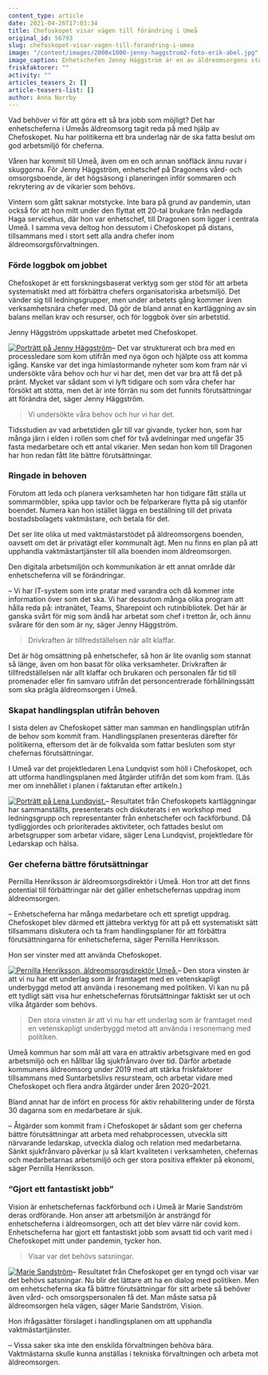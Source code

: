 ```yaml
---
content_type: article
date: 2021-04-26T17:03:34
title: Chefoskopet visar vägen till förändring i Umeå
original_id: 56793
slug: chefoskopet-visar-vagen-till-forandring-i-umea
image: "/content/images/2000x1000-jenny-haggstrom2-foto-erik-abel.jpg"
image_caption: Enhetschefen Jenny Häggström är en av äldreomsorgens stöttepelare i Umeå. Nu får hon och de andra enhetscheferna en bättre arbetsmiljö. Förändringen sker med stöd av Chefoskopet.
friskfaktorer: ""
activity: ""
articles_teasers_2: []
article-teasers-list: []
author: Anna Norrby
---
```


Vad behöver vi för att göra ett så bra jobb som möjligt? Det har enhetscheferna i Umeås äldreomsorg tagit reda på med hjälp av Chefoskopet. Nu har politikerna ett bra underlag när de ska fatta beslut om god arbetsmiljö för cheferna.

Våren har kommit till Umeå, även om en och annan snöfläck ännu ruvar i skuggorna. För Jenny Häggström, enhetschef på Dragonens vård- och omsorgsboende, är det högsäsong i planeringen inför sommaren och rekrytering av de vikarier som behövs.

Vintern som gått saknar motstycke. Inte bara på grund av pandemin, utan också för att hon mitt under den flyttat ett 20-tal brukare från nedlagda Haga servicehus, där hon var enhetschef, till Dragonen som ligger i centrala Umeå. I samma veva deltog hon dessutom i Chefoskopet på distans, tillsammans med i stort sett alla andra chefer inom äldreomsorgsförvaltningen.

### Förde loggbok om jobbet

Chefoskopet är ett forskningsbaserat verktyg som ger stöd för att arbeta systematiskt med att förbättra chefers organisatoriska arbetsmiljö. Det vänder sig till ledningsgrupper, men under arbetets gång kommer även verksamhetsnära chefer med. Då gör de bland annat en kartläggning av sin balans mellan krav och resurser, och för loggbok över sin arbetstid.

Jenny Häggström uppskattade arbetet med Chefoskopet.

[![Porträtt på Jenny Häggström](https://www.suntarbetsliv.se/wp-content/uploads/2021/04/200x220-jenny-haggstrom3-foto-erik-abel.jpg)](https://www.suntarbetsliv.se/wp-content/uploads/2021/04/200x220-jenny-haggstrom3-foto-erik-abel.jpg)– Det var strukturerat och bra med en processledare som kom utifrån med nya ögon och hjälpte oss att komma igång. Kanske var det inga himlastormande nyheter som kom fram när vi undersökte våra behov och hur vi har det, men det var bra att få det på pränt. Mycket var sådant som vi lyft tidigare och som våra chefer har försökt att stötta, men det är inte förrän nu som det funnits förutsättningar att förändra det, säger Jenny Häggström.

> Vi undersökte våra behov och hur vi har det.

Tidsstudien av vad arbetstiden går till var givande, tycker hon, som har många järn i elden i rollen som chef för två avdelningar med ungefär 35 fasta medarbetare och ett antal vikarier. Men sedan hon kom till Dragonen har hon redan fått lite bättre förutsättningar.

### Ringade in behoven

Förutom att leda och planera verksamheten har hon tidigare fått ställa ut sommarmöbler, spika upp tavlor och be felparkerare flytta på sig utanför boendet. Numera kan hon istället lägga en beställning till det privata bostadsbolagets vaktmästare, och betala för det.

Det ser lite olika ut med vaktmästarstödet på äldreomsorgens boenden, oavsett om det är privatägt eller kommunalt ägt. Men nu finns en plan på att upphandla vaktmästartjänster till alla boenden inom äldreomsorgen.

Den digitala arbetsmiljön och kommunikation är ett annat område där enhetscheferna vill se förändringar.

– Vi har IT-system som inte pratar med varandra och då kommer inte information över som det ska. Vi har dessutom många olika program att hålla reda på: intranätet, Teams, Sharepoint och rutinbibliotek. Det här är ganska svårt för mig som ändå har arbetat som chef i tretton år, och ännu svårare för den som är ny, säger Jenny Häggström.

> Drivkraften är tillfredställelsen när allt klaffar.

Det är hög omsättning på enhetschefer, så hon är lite ovanlig som stannat så länge, även om hon basat för olika verksamheter. Drivkraften är tillfredställelsen när allt klaffar och brukaren och personalen får tid till promenader eller fin samvaro utifrån det personcentrerade förhållningssätt som ska prägla äldreomsorgen i Umeå.

### Skapat handlingsplan utifrån behoven

I sista delen av Chefoskopet sätter man samman en handlingsplan utifrån de behov som kommit fram. Handlingsplanen presenteras därefter för politikerna, eftersom det är de folkvalda som fattar besluten som styr chefernas förutsättningar.

I Umeå var det projektledaren Lena Lundqvist som höll i Chefoskopet, och att utforma handlingsplanen med åtgärder utifrån det som kom fram. (Läs mer om innehållet i planen i faktarutan efter artikeln.)

[![Porträtt på Lena Lundqvist.](https://www.suntarbetsliv.se/wp-content/uploads/2021/02/200x220-lena-lundqvist-umea.jpg)](https://www.suntarbetsliv.se/wp-content/uploads/2021/02/200x220-lena-lundqvist-umea.jpg)– Resultatet från Chefoskopets kartläggningar har sammanställts, presenterats och diskuterats i en workshop med ledningsgrupp och representanter från enhetschefer och fackförbund. Då tydliggjordes och prioriterades aktiviteter, och fattades beslut om arbetsgrupper som arbetar vidare, säger Lena Lundqvist, projektledare för Ledarskap och hälsa.

### Ger cheferna bättre förutsättningar

Pernilla Henriksson är äldreomsorgsdirektör i Umeå. Hon tror att det finns potential till förbättringar när det gäller enhetschefernas uppdrag inom äldreomsorgen.

– Enhetscheferna har många medarbetare och ett spretigt uppdrag. Chefoskopet blev därmed ett jättebra verktyg för att på ett systematiskt sätt tillsammans diskutera och ta fram handlingsplaner för att förbättra förutsättningarna för enhetscheferna, säger Pernilla Henriksson.

Hon ser vinster med att använda Chefoskopet.

[![Pernilla Henriksson, äldreomsorgsdirektör Umeå.](https://www.suntarbetsliv.se/wp-content/uploads/2019/04/200x220-pernilla-henriksson.jpg)](https://www.suntarbetsliv.se/wp-content/uploads/2019/04/200x220-pernilla-henriksson.jpg)– Den stora vinsten är att vi nu har ett underlag som är framtaget med en vetenskapligt underbyggd metod att använda i resonemang med politiken. Vi kan nu på ett tydligt sätt visa hur enhetschefernas förutsättningar faktiskt ser ut och vilka åtgärder som behövs.

> Den stora vinsten är att vi nu har ett underlag som är framtaget med en vetenskapligt underbyggd metod att använda i resonemang med politiken.

Umeå kommun har som mål att vara en attraktiv arbetsgivare med en god arbetsmiljö och en hållbar låg sjukfrånvaro över tid. Därför arbetade kommunens äldreomsorg under 2019 med att stärka friskfaktorer tillsammans med Suntarbetslivs resursteam, och arbetar vidare med Chefoskopet och flera andra åtgärder under åren 2020–2021.

Bland annat har de infört en process för aktiv rehabilitering under de första 30 dagarna som en medarbetare är sjuk.

– Åtgärder som kommit fram i Chefoskopet är sådant som ger cheferna bättre förutsättningar att arbeta med rehabprocessen, utveckla sitt närvarande ledarskap, utveckla dialog och relation med medarbetarna. Sänkt sjukfrånvaro påverkar ju så klart kvaliteten i verksamheten, chefernas och medarbetarnas arbetsmiljö och ger stora positiva effekter på ekonomi, säger Pernilla Henriksson.

### “Gjort ett fantastiskt jobb”

Vision är enhetschefernas fackförbund och i Umeå är Marie Sandström deras ordförande. Hon anser att arbetsmiljön är ansträngd för enhetscheferna i äldreomsorgen, och att det blev värre när covid kom. Enhetscheferna har gjort ett fantastiskt jobb som avsatt tid och varit med i Chefoskopet mitt under pandemin, tycker hon.

> Visar var det behövs satsningar.

[![Marie Sandström](https://www.suntarbetsliv.se/wp-content/uploads/2021/04/200x220-marie-sandstrom-vision.jpg)](https://www.suntarbetsliv.se/wp-content/uploads/2021/04/200x220-marie-sandstrom-vision.jpg)– Resultatet från Chefoskopet ger en tyngd och visar var det behövs satsningar. Nu blir det lättare att ha en dialog med politiken. Men om enhetscheferna ska få bättre förutsättningar för sitt arbete så behöver även vård- och omsorgspersonalen få det. Man måste satsa på äldreomsorgen hela vägen, säger Marie Sandström, Vision.

Hon ifrågasätter förslaget i handlingsplanen om att upphandla vaktmästartjänster.

– Vissa saker ska inte den enskilda förvaltningen behöva bära. Vaktmästarna skulle kunna anställas i tekniska förvaltningen och arbeta mot äldreomsorgen.
